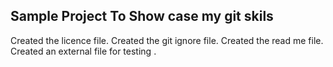 ## Sample Project To Show case my git skils

Created the licence file.
Created the git ignore file.
Created the read me file.
Created an external file for testing .
